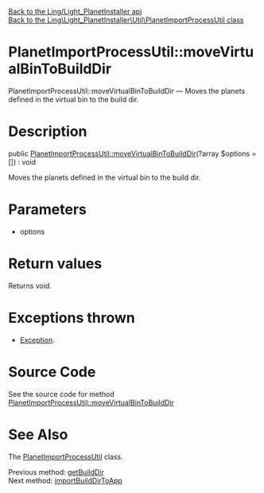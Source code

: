 [Back to the Ling/Light_PlanetInstaller api](https://github.com/lingtalfi/Light_PlanetInstaller/blob/master/doc/api/Ling/Light_PlanetInstaller.md)<br>
[Back to the Ling\Light_PlanetInstaller\Util\PlanetImportProcessUtil class](https://github.com/lingtalfi/Light_PlanetInstaller/blob/master/doc/api/Ling/Light_PlanetInstaller/Util/PlanetImportProcessUtil.md)


PlanetImportProcessUtil::moveVirtualBinToBuildDir
================



PlanetImportProcessUtil::moveVirtualBinToBuildDir — Moves the planets defined in the virtual bin to the build dir.




Description
================


public [PlanetImportProcessUtil::moveVirtualBinToBuildDir](https://github.com/lingtalfi/Light_PlanetInstaller/blob/master/doc/api/Ling/Light_PlanetInstaller/Util/PlanetImportProcessUtil/moveVirtualBinToBuildDir.md)(?array $options = []) : void




Moves the planets defined in the virtual bin to the build dir.




Parameters
================


- options

    


Return values
================

Returns void.


Exceptions thrown
================

- [Exception](http://php.net/manual/en/class.exception.php).&nbsp;







Source Code
===========
See the source code for method [PlanetImportProcessUtil::moveVirtualBinToBuildDir](https://github.com/lingtalfi/Light_PlanetInstaller/blob/master/Util/PlanetImportProcessUtil.php#L495-L582)


See Also
================

The [PlanetImportProcessUtil](https://github.com/lingtalfi/Light_PlanetInstaller/blob/master/doc/api/Ling/Light_PlanetInstaller/Util/PlanetImportProcessUtil.md) class.

Previous method: [getBuildDir](https://github.com/lingtalfi/Light_PlanetInstaller/blob/master/doc/api/Ling/Light_PlanetInstaller/Util/PlanetImportProcessUtil/getBuildDir.md)<br>Next method: [importBuildDirToApp](https://github.com/lingtalfi/Light_PlanetInstaller/blob/master/doc/api/Ling/Light_PlanetInstaller/Util/PlanetImportProcessUtil/importBuildDirToApp.md)<br>

